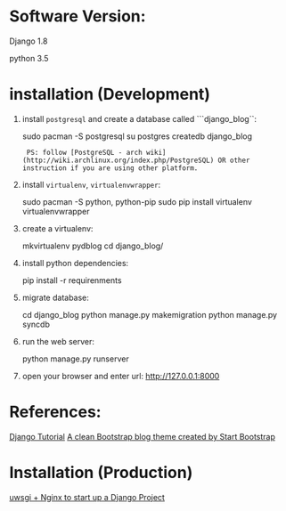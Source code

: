# Software Version:

Django 1.8 

python 3.5


# installation (Development)

1. install ```postgresql``` and create a database called ```django_blog``:

    sudo pacman -S postgresql
    su postgres
    createdb django_blog

        PS: follow [PostgreSQL - arch wiki](http://wiki.archlinux.org/index.php/PostgreSQL) OR other instruction if you are using other platform.

    
2. install ```virtualenv```, ```virtualenvwrapper```:

    sudo pacman -S python, python-pip
    sudo pip install virtualenv virtualenvwrapper

3. create a virtualenv:

    mkvirtualenv pydblog
    cd django_blog/


4. install python dependencies:

    pip install -r requirenments

5. migrate database:

    cd django_blog
    python manage.py makemigration
    python manage.py syncdb

6. run the web server:

    python manage.py runserver

7. open your browser and enter url: http://127.0.0.1:8000

# References:
[Django Tutorial](https://docs.djangoproject.com/en/1.8/intro/tutorial03/)
[A clean Bootstrap blog theme created by Start Bootstrap](https://github.com/IronSummitMedia/startbootstrap-clean-blog)

# Installation (Production)

  [uwsgi + Nginx to start up a Django Project](http://realhu.tk/post/uwsgidjango)

